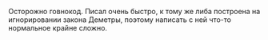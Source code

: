Осторожно говнокод. Писал очень быстро, к тому же либа построена на игнорировании закона Деметры,
поэтому написать с ней что-то нормальное крайне сложно.
